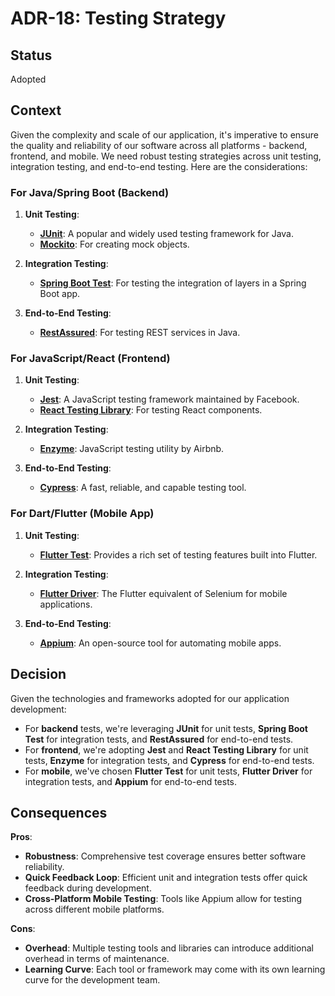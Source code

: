 # ADR-18: Testing Strategy

## Status

Adopted

## Context

Given the complexity and scale of our application, it's imperative to ensure the quality and reliability of our software across all platforms - backend, frontend, and mobile. We need robust testing strategies across unit testing, integration testing, and end-to-end testing. Here are the considerations:

### For Java/Spring Boot (Backend)

1. **Unit Testing**:
    - **[JUnit](https://junit.org/junit5/)**: A popular and widely used testing framework for Java.
    - **[Mockito](https://site.mockito.org/)**: For creating mock objects.

2. **Integration Testing**:
    - **[Spring Boot Test](https://spring.io/guides/gs/testing-web/)**: For testing the integration of layers in a Spring Boot app.

3. **End-to-End Testing**:
    - **[RestAssured](https://rest-assured.io/)**: For testing REST services in Java.

### For JavaScript/React (Frontend)

1. **Unit Testing**:
    - **[Jest](https://jestjs.io/)**: A JavaScript testing framework maintained by Facebook.
    - **[React Testing Library](https://testing-library.com/docs/react-testing-library/intro/)**: For testing React components.

2. **Integration Testing**:
    - **[Enzyme](https://enzymejs.github.io/enzyme/)**: JavaScript testing utility by Airbnb.

3. **End-to-End Testing**:
    - **[Cypress](https://www.cypress.io/)**: A fast, reliable, and capable testing tool.

### For Dart/Flutter (Mobile App)

1. **Unit Testing**:
    - **[Flutter Test](https://flutter.dev/docs/testing)**: Provides a rich set of testing features built into Flutter.

2. **Integration Testing**:
    - **[Flutter Driver](https://flutter.dev/docs/cookbook/testing/integration/introduction)**: The Flutter equivalent of Selenium for mobile applications.

3. **End-to-End Testing**:
    - **[Appium](http://appium.io/)**: An open-source tool for automating mobile apps.

## Decision

Given the technologies and frameworks adopted for our application development:

- For **backend** tests, we're leveraging **JUnit** for unit tests, **Spring Boot Test** for integration tests, and **RestAssured** for end-to-end tests.
- For **frontend**, we're adopting **Jest** and **React Testing Library** for unit tests, **Enzyme** for integration tests, and **Cypress** for end-to-end tests.
- For **mobile**, we've chosen **Flutter Test** for unit tests, **Flutter Driver** for integration tests, and **Appium** for end-to-end tests.

## Consequences

**Pros**:

- **Robustness**: Comprehensive test coverage ensures better software reliability.
- **Quick Feedback Loop**: Efficient unit and integration tests offer quick feedback during development.
- **Cross-Platform Mobile Testing**: Tools like Appium allow for testing across different mobile platforms.

**Cons**:

- **Overhead**: Multiple testing tools and libraries can introduce additional overhead in terms of maintenance.
- **Learning Curve**: Each tool or framework may come with its own learning curve for the development team.
